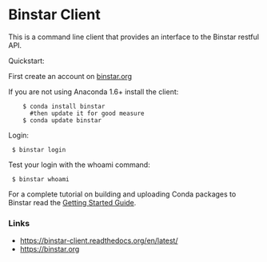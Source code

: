 Binstar Client
==============

This is a command line client that provides an interface to the Binstar restful API.

Quickstart:

First create an account on [binstar.org](https://binstar.org)

If you are not using Anaconda 1.6+ install the client:

``` 
    $ conda install binstar
      #then update it for good measure
    $ conda update binstar
```

Login:

` $ binstar login`

Test your login with the whoami command:

` $ binstar whoami`

For a complete tutorial on building and uploading Conda packages to Binstar read the [Getting Started Guide](https://binstar-client.readthedocs.org/en/latest/getting_started.html).


### Links

 * https://binstar-client.readthedocs.org/en/latest/
 * https://binstar.org

